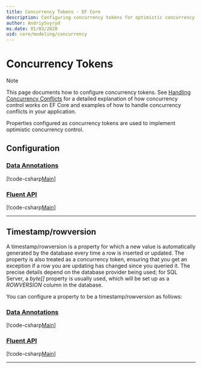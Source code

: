```yaml
---
title: Concurrency Tokens - EF Core
description: Configuring concurrency tokens for optimistic concurrency control in an Entity Framework Core model
author: AndriySvyryd
ms.date: 01/03/2020
uid: core/modeling/concurrency
---
```

# Concurrency Tokens

> [!NOTE]
> This page documents how to configure concurrency tokens. See [Handling Concurrency Conflicts](xref:core/saving/concurrency) for a detailed explanation of how concurrency control works on EF Core and examples of how to handle concurrency conflicts in your application.

Properties configured as concurrency tokens are used to implement optimistic concurrency control.

## Configuration

### [Data Annotations](#tab/data-annotations)

[!code-csharp[Main](../../../samples/core/Modeling/DataAnnotations/Concurrency.cs?name=Concurrency&highlight=5)]

### [Fluent API](#tab/fluent-api)

[!code-csharp[Main](../../../samples/core/Modeling/FluentAPI/Concurrency.cs?name=Concurrency&highlight=5)]

***

## Timestamp/rowversion

A timestamp/rowversion is a property for which a new value is automatically generated by the database every time a row is inserted or updated. The property is also treated as a concurrency token, ensuring that you get an exception if a row you are updating has changed since you queried it. The precise details depend on the database provider being used; for SQL Server, a *byte[]* property is usually used, which will be set up as a *ROWVERSION* column in the database.

You can configure a property to be a timestamp/rowversion as follows:

### [Data Annotations](#tab/data-annotations)

[!code-csharp[Main](../../../samples/core/Modeling/DataAnnotations/Timestamp.cs?name=Timestamp&highlight=7)]

### [Fluent API](#tab/fluent-api)

[!code-csharp[Main](../../../samples/core/Modeling/FluentAPI/Timestamp.cs?name=Timestamp&highlight=9,17)]

***
